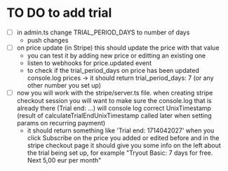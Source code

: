 # TO DO to add trial

- [ ] in admin.ts change TRIAL_PERIOD_DAYS to number of days
  - push changes
- [ ] on price update (in Stripe) this should update the price with that value
  - you can test it by adding new price or editting an existing one
  - listen to webhooks for price.updated event
  - to check if the trial_period_days on price has been updated console.log prices -> it should return trial_period_days: 7 (or any other number you set up)
- [ ] now you will work with the stripe/server.ts file. when creating stripe checkout session you will want to make sure the console.log that is already there (Trial end: ...) will console log correct UnixTimestamp (result of calculateTrialEndUnixTimestamp called later when setting params on recurring payment)
  - it should return something like 'Trial end: 1714042027' when you click Subscribe on the price you added or edited before and in the stripe checkout page it should give you some info on the left about the trial being set up, for example "Tryout Basic: 7 days for free. Next 5,00 eur per month"
